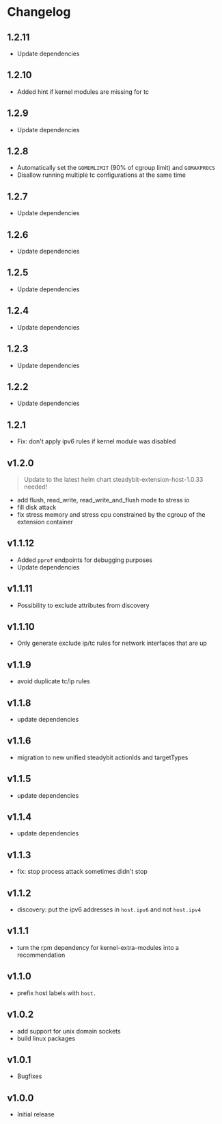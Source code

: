 # Changelog

## 1.2.11

- Update dependencies

## 1.2.10

- Added hint if kernel modules are missing for tc

## 1.2.9

- Update dependencies

## 1.2.8

- Automatically set the `GOMEMLIMIT` (90% of cgroup limit) and `GOMAXPROCS`
- Disallow running multiple tc configurations at the same time

## 1.2.7

- Update dependencies

## 1.2.6

- Update dependencies

## 1.2.5

- Update dependencies

## 1.2.4

- Update dependencies

## 1.2.3

- Update dependencies

## 1.2.2

- Update dependencies

## 1.2.1

- Fix: don't apply ipv6 rules if kernel module was disabled

## v1.2.0

> Update to the latest helm chart steadybit-extension-host-1.0.33 needed!

- add flush, read_write, read_write_and_flush mode to stress io
- fill disk attack
- fix stress memory and stress cpu constrained by the cgroup of the extension container

## v1.1.12

- Added `pprof` endpoints for debugging purposes
- Update dependencies

## v1.1.11

- Possibility to exclude attributes from discovery

## v1.1.10

- Only generate exclude ip/tc rules for network interfaces that are up

## v1.1.9

- avoid duplicate tc/ip rules

## v1.1.8

- update dependencies

## v1.1.6

- migration to new unified steadybit actionIds and targetTypes

## v1.1.5

- update dependencies

## v1.1.4

- update dependencies

## v1.1.3

 - fix: stop process attack sometimes didn't stop

## v1.1.2

 - discovery: put the ipv6 addresses in `host.ipv6` and not `host.ipv4`

## v1.1.1

 - turn the rpm dependency for kernel-extra-modules into a recommendation

## v1.1.0

 - prefix host labels with `host.`

## v1.0.2

 - add support for unix domain sockets
 - build linux packages

## v1.0.1

 - Bugfixes

## v1.0.0

 - Initial release
